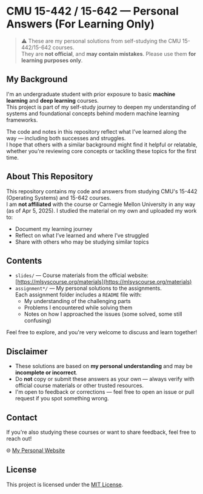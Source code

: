 # CMU 15-442 / 15-642 — Personal Answers (For Learning Only)

> ⚠️ These are my personal solutions from self-studying the CMU 15-442/15-642 courses.  
> They are **not official**, and **may contain mistakes**. Please use them **for learning purposes only**.

## My Background

I'm an undergraduate student with prior exposure to basic **machine learning** and **deep learning** courses.  
This project is part of my self-study journey to deepen my understanding of systems and foundational concepts behind modern machine learning frameworks.

The code and notes in this repository reflect what I’ve learned along the way — including both successes and struggles.  
I hope that others with a similar background might find it helpful or relatable, whether you're reviewing core concepts or tackling these topics for the first time.

## About This Repository

This repository contains my code and answers from studying CMU's 15-442 (Operating Systems) and 15-642 courses.  
I am **not affiliated** with the course or Carnegie Mellon University in any way (as of Apr 5, 2025). I studied the material on my own and uploaded my work to:

- Document my learning journey
- Reflect on what I’ve learned and where I’ve struggled
- Share with others who may be studying similar topics

## Contents

- `slides/` — Course materials from the official website: [https://mlsyscourse.org/materials](https://mlsyscourse.org/materials)
- `assignment*/` — My personal solutions to the assignments.  
  Each assignment folder includes a `README` file with:
  - My understanding of the challenging parts
  - Problems I encountered while solving them
  - Notes on how I approached the issues (some solved, some still confusing)

Feel free to explore, and you're very welcome to discuss and learn together!

## Disclaimer

- These solutions are based on **my personal understanding** and may be **incomplete or incorrect**.
- Do **not** copy or submit these answers as your own — always verify with official course materials or other trusted resources.
- I'm open to feedback or corrections — feel free to open an issue or pull request if you spot something wrong.

## Contact

If you're also studying these courses or want to share feedback, feel free to reach out!

🌐 [My Personal Website](https://xthomaswang.github.io/)

## License

This project is licensed under the [MIT License](./LICENSE).
